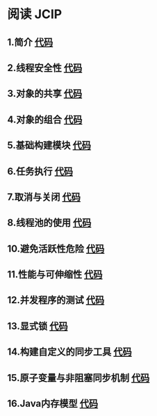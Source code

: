 # 阅读 JCIP


## 1.简介 [代码](https://github.com/vonzhou/JavaConcurrencyInPractice/tree/master/src/main/java/com/vonzhou/learn/jcip/introduction)
## 2.线程安全性 [代码](https://github.com/vonzhou/JavaConcurrencyInPractice/tree/master/src/main/java/com/vonzhou/learn/jcip/threadsafe)
## 3.对象的共享 [代码](https://github.com/vonzhou/JavaConcurrencyInPractice/tree/master/src/main/java/com/vonzhou/learn/jcip/shareobject)
## 4.对象的组合 [代码](https://github.com/vonzhou/JavaConcurrencyInPractice/tree/master/src/main/java/com/vonzhou/learn/jcip/composingobjects)
## 5.基础构建模块 [代码](https://github.com/vonzhou/JavaConcurrencyInPractice/tree/master/src/main/java/com/vonzhou/learn/jcip/buildingblocks)
## 6.任务执行 [代码](https://github.com/vonzhou/JavaConcurrencyInPractice/tree/master/src/main/java/com/vonzhou/learn/jcip/taskexecution)
## 7.取消与关闭 [代码](https://github.com/vonzhou/JavaConcurrencyInPractice/tree/master/src/main/java/com/vonzhou/learn/jcip/shutdown)
## 8.线程池的使用 [代码](https://github.com/vonzhou/JavaConcurrencyInPractice/tree/master/src/main/java/com/vonzhou/learn/jcip/threadpools)
## 10.避免活跃性危险 [代码](https://github.com/vonzhou/JavaConcurrencyInPractice/tree/master/src/main/java/com/vonzhou/learn/jcip/livenesshazards)
## 11.性能与可伸缩性 [代码](https://github.com/vonzhou/JavaConcurrencyInPractice/tree/master/src/main/java/com/vonzhou/learn/jcip/performance)
## 12.并发程序的测试 [代码](https://github.com/vonzhou/JavaConcurrencyInPractice/tree/master/src/main/java/com/vonzhou/learn/jcip/testingconcurrent)
## 13.显式锁 [代码](https://github.com/vonzhou/JavaConcurrencyInPractice/tree/master/src/main/java/com/vonzhou/learn/jcip/explicitlocks)
## 14.构建自定义的同步工具 [代码](https://github.com/vonzhou/JavaConcurrencyInPractice/tree/master/src/main/java/com/vonzhou/learn/jcip/custom)
## 15.原子变量与非阻塞同步机制 [代码](https://github.com/vonzhou/JavaConcurrencyInPractice/tree/master/src/main/java/com/vonzhou/learn/jcip/atomicvariable)
## 16.Java内存模型 [代码](https://github.com/vonzhou/JavaConcurrencyInPractice/tree/master/src/main/java/com/vonzhou/learn/jcip/jmm)